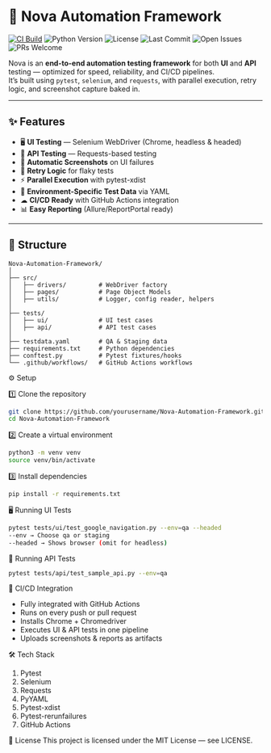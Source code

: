 # 🚀 Nova Automation Framework

[![CI Build](https://github.com/iamakshayshar/Nova-Automation-Framework/actions/workflows/tests.yml/badge.svg?branch=main)](https://github.com/yourusername/Nova-Automation-Framework/actions/workflows/tests.yml)
![Python Version](https://img.shields.io/badge/python-3.9%2B-blue)
![License](https://img.shields.io/github/license/iamakshayshar/Nova-Automation-Framework?color=green)
![Last Commit](https://img.shields.io/github/last-commit/iamakshayshar/Nova-Automation-Framework)
![Open Issues](https://img.shields.io/github/issues/iamakshayshar/Nova-Automation-Framework)
![PRs Welcome](https://img.shields.io/badge/PRs-welcome-brightgreen.svg)

Nova is an **end-to-end automation testing framework** for both **UI** and **API** testing — optimized for speed, reliability, and CI/CD pipelines.  
It’s built using `pytest`, `selenium`, and `requests`, with parallel execution, retry logic, and screenshot capture baked in.

---

## ✨ Features
- 🖥 **UI Testing** — Selenium WebDriver (Chrome, headless & headed)
- 🔌 **API Testing** — Requests-based testing
- 📸 **Automatic Screenshots** on UI failures
- 🔁 **Retry Logic** for flaky tests
- ⚡ **Parallel Execution** with pytest-xdist
- 🧪 **Environment-Specific Test Data** via YAML
- ☁ **CI/CD Ready** with GitHub Actions integration
- 📊 **Easy Reporting** (Allure/ReportPortal ready)

---

## 📂 Structure
```text
Nova-Automation-Framework/
│
├── src/
│   ├── drivers/         # WebDriver factory
│   ├── pages/           # Page Object Models
│   ├── utils/           # Logger, config reader, helpers
│
├── tests/
│   ├── ui/              # UI test cases
│   ├── api/             # API test cases
│
├── testdata.yaml        # QA & Staging data
├── requirements.txt     # Python dependencies
├── conftest.py          # Pytest fixtures/hooks
└── .github/workflows/   # GitHub Actions workflows
```

⚙️ Setup

1️⃣ Clone the repository
```bash
git clone https://github.com/yourusername/Nova-Automation-Framework.git
cd Nova-Automation-Framework
```
2️⃣ Create a virtual environment
```bash
python3 -m venv venv
source venv/bin/activate
```
3️⃣ Install dependencies
```bash
pip install -r requirements.txt
```


🖥 Running UI Tests
```bash
pytest tests/ui/test_google_navigation.py --env=qa --headed
--env → Choose qa or staging
--headed → Shows browser (omit for headless)
```
🔌 Running API Tests
```bash
pytest tests/api/test_sample_api.py --env=qa
```
🤖 CI/CD Integration

- Fully integrated with GitHub Actions
- Runs on every push or pull request
- Installs Chrome + Chromedriver 
- Executes UI & API tests in one pipeline 
- Uploads screenshots & reports as artifacts

🛠 Tech Stack

1. Pytest 
2. Selenium 
3. Requests 
4. PyYAML 
5. Pytest-xdist 
6. Pytest-rerunfailures 
7. GitHub Actions

📜 License
This project is licensed under the MIT License — see LICENSE.

